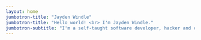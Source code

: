 ```yaml
---
layout: home
jumbotron-title: "Jayden Windle"
jumbotron-title: "Hello world! <br> I'm Jayden Windle."
jumbotron-subtitle: "I'm a self-taught software developer, hacker and entrepreneur.<br> I love using cutting-edge tech to solve problems and drive growth."
---
```

